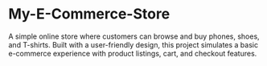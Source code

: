 # My-E-Commerce-Store
A simple online store where customers can browse and buy phones, shoes, and T-shirts. Built with a user-friendly design, this project simulates a basic e-commerce experience with product listings, cart, and checkout features.
